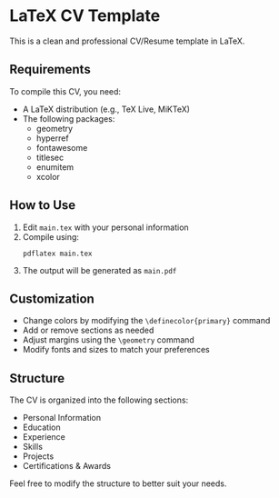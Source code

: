 # LaTeX CV Template

This is a clean and professional CV/Resume template in LaTeX.

## Requirements

To compile this CV, you need:
- A LaTeX distribution (e.g., TeX Live, MiKTeX)
- The following packages:
  - geometry
  - hyperref
  - fontawesome
  - titlesec
  - enumitem
  - xcolor

## How to Use

1. Edit `main.tex` with your personal information
2. Compile using:
   ```
   pdflatex main.tex
   ```
3. The output will be generated as `main.pdf`

## Customization

- Change colors by modifying the `\definecolor{primary}` command
- Add or remove sections as needed
- Adjust margins using the `\geometry` command
- Modify fonts and sizes to match your preferences

## Structure

The CV is organized into the following sections:
- Personal Information
- Education
- Experience
- Skills
- Projects
- Certifications & Awards

Feel free to modify the structure to better suit your needs.
